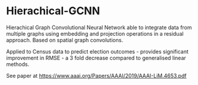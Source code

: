# Hierachical-GCNN

Hierachical Graph Convolutional Neural Network able to integrate data from multiple graphs using embedding and projection operations in a residual approach. Based on spatial graph convolutions.

Applied to Census data to predict election outcomes - provides significant improvement in RMSE - a 3 fold decrease compared to generalised linear methods.

See paper at https://www.aaai.org/Papers/AAAI/2019/AAAI-LiM.4653.pdf

